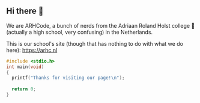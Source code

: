 ## Hi there 👋

We are ARHCode, a bunch of nerds from the Adriaan Roland Holst college 🏫 (actually a high school, very confusing) in the Netherlands.

This is our school's site (though that has nothing to do with what we do here): https://arhc.nl

```c
#include <stdio.h>
int main(void)
{
  printf("Thanks for visiting our page!\n");
  
  return 0;
}
```
